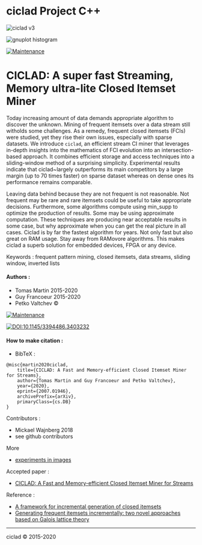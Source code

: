 # ciclad Project C++

![ciclad v3](https://github.com/guyfrancoeur/ciclad/workflows/ciclad%20v3/badge.svg)

![gnuplot histogram](https://github.com/guyfrancoeur/ciclad/workflows/gnuplot%20histogram/badge.svg)

[![Maintenance](https://img.shields.io/badge/Active%3F-Yes-orange.svg)](https://shields.io/)

# CICLAD: A super fast Streaming, Memory ultra-lite Closed Itemset Miner

Today increasing amount of data demands appropriate algorithm to discover the unknown. Mining of frequent itemsets over a data stream still witholds some challenges. As a remedy, frequent closed itemsets (FCIs) were studied, yet they rise their own issues, especially with sparse datasets. We introduce `ciclad`, an efficient stream CI miner that leverages in-depth insights into the mathematics of FCI evolution into an intersection-based approach. It combines efficient storage and access techniques into a sliding-window method of a surprising simplicity. Experimental results indicate that ciclad~largely outperforms its main competitors by a large margin (up to 70 times faster) on sparse dataset whereas on dense ones its performance remains comparable.

Leaving data behind because they are not frequent is not reasonable. Not frequent may be rare and rare itemsets could be useful to take appropriate decisions.  Furthermore, some algorithms compute using min_supp to optimize the production of results.  Some may be using approximate computation.  These techniques are producing near acceptable results in some case, but why approximate when you can get the real picture in all cases.  Ciclad is by far the fastest algorithm for years.  Not only fast but also great on RAM usage.  Stay away from RAMovore algorithms.  This makes ciclad a superb solution for embedded devices, FPGA or any device.  

Keywords : frequent pattern mining, closed itemsets, data streams, sliding window, inverted lists

#### Authors :
 - Tomas Martin 2015-2020
 - Guy Francoeur 2015-2020
 - Petko Valtchev :copyright:

[![Maintenance](https://img.shields.io/badge/Paper%20Link%20at%20arXiv-CICLAD-orange.svg)](https://arxiv.org/abs/2007.01946)

[![DOI:10.1145/3394486.3403232](https://zenodo.org/badge/DOI/10.1145/3394486.3403232.svg)](https://doi.org/10.1145/3394486.3403232)

#### How to make citation :

- BibTeX :
~~~
@misc{martin2020ciclad,
    title={CICLAD: A Fast and Memory-efficient Closed Itemset Miner for Streams},
    author={Tomas Martin and Guy Francoeur and Petko Valtchev},
    year={2020},
    eprint={2007.01946},
    archivePrefix={arXiv},
    primaryClass={cs.DB}
}
~~~

Contributors :
 - Mickael Wajnberg 2018
 - see github contributors

More 
 + [experiments in images](./image/README.md)

Accepted paper :
+ [CICLAD: A Fast and Memory-efficient Closed Itemset Miner for Streams](https://www.kdd.org/kdd2020/accepted-papers#:~:text=CICLAD)

Reference :
+ [A framework for incremental generation of closed itemsets](https://www.sciencedirect.com/science/article/pii/S0166218X07003472)
+ [Generating frequent itemsets incrementally: two novel approaches based on Galois lattice theory](https://www.tandfonline.com/doi/abs/10.1080/09528130210164198)

---
ciclad :copyright: 2015-2020
